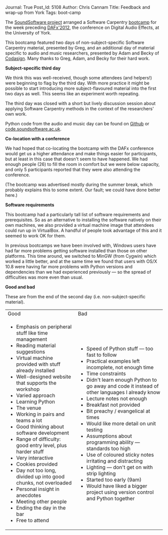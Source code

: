 Journal: True
Post_Id: 5108
Author: Chris Cannam
Title: Feedback and wrap-up from York
Tags: boot-camp

<p>The <a href="http://soundsoftware.ac.uk/">SoundSoftware project</a> arranged a Software Carpentry <a href="/bootcamps/2012-09-dafx.html">bootcamp</a> for the week preceding <a href="http://dafx12.york.ac.uk/">DAFx'2012</a>, the conference on Digital Audio Effects, at the University of York.</p>
<p>This bootcamp featured two days of non-subject-specific Software Carpentry material, presented by Greg, and an additional day of material specific to audio and music researchers, presented by Adam and Becky of <a href="http://codasign.com/">Codasign</a>. Many thanks to Greg, Adam, and Becky for their hard work.</p>
<p><strong>Subject-specific third day</strong></p>
<p>We think this was well-received, though some attendees (and helpers!) were beginning to flag by the third day. With more practice it might be possible to start introducing more subject-flavoured material into the first two days as well. This seems like an experiment worth repeating.</p>
<p>The third day was closed with a short but lively discussion session about applying Software Carpentry methods in the context of the researchers' own work.</p>
<p>Python code from the audio and music day can be found on <a href="https://github.com/Codasign/york-software-bootcamp-audio-day">Github</a> or <a href="https://code.soundsoftware.ac.uk/projects/audio-bootcamp-planning/repository">code.soundsoftware.ac.uk</a>.</p>
<p><strong>Co-location with a conference</strong></p>
<p>We had hoped that co-locating the bootcamp with the DAFx conference would get us a higher attendance and make things easier for participants, but at least in this case that doesn't seem to have happened. We had enough people (26) to fill the room in comfort but we were below capacity, and only 5 participants reported that they were also attending the conference.</p>
<p>(The bootcamp was advertised mostly during the summer break, which probably explains this to some extent. Our fault; we could have done better here.)</p>
<p><strong>Software requirements</strong></p>
<p>This bootcamp had a particularly tall list of software requirements and prerequisites. So as an alternative to installing the software natively on their own machines, we also provided a virtual machine image that attendees could run up in VirtualBox. A handful of people took advantage of this and it seemed to work OK for them.</p>
<p>In previous bootcamps we have been involved with, Windows users have had far more problems getting software installed than those on other platforms. This time around, we switched to MinGW (from Cygwin) which worked a little better, and at the same time we found that users with OS/X 10.8 were having far more problems with Python versions and dependencies than we had experienced previously &mdash; so the spread of difficulties was more even than usual.</p>
<p><strong>Good and bad</strong></p>
<p>These are from the end of the second day (i.e. non-subject-specific material).</p>
<table>
<tbody>
<tr>
<td>Good</td>
<td>Bad</td>
</tr>
<tr>
<td>
<ul>
<li>Emphasis on peripheral stuff like time management</li>
<li>Reading material suggestions</li>
<li>Virtual machine provided with stuff already installed</li>
<li>Well-designed website that supports the workshop</li>
<li>Varied approach</li>
<li>Learning Python</li>
<li>The venue</li>
<li>Working in pairs and teams a lot</li>
<li>Good thinking about software development</li>
<li>Range of difficulty: good entry level, plus harder stuff</li>
<li>Very interactive</li>
<li>Cookies provided</li>
<li>Day not too long, divided up into good chunks, not overloaded</li>
<li>Personal insight in anecdotes</li>
<li>Meeting other people</li>
<li>Ending the day in the bar</li>
<li>Free to attend</li>
</ul>
</td>
<td>
<ul>
<li>Speed of Python stuff &mdash; too fast to follow</li>
<li>Practical examples left incomplete, not enough time</li>
<li>Time constraints</li>
<li>Didn't learn enough Python to go away and code it instead of other languages I already know</li>
<li>Lecture notes not enough</li>
<li>Breakfast not provided</li>
<li>Bit preachy / evangelical at times</li>
<li>Would like more detail on unit testing</li>
<li>Assumptions about programming ability &mdash; standards too high</li>
<li>Use of coloured sticky notes irritating and distracting</li>
<li>Lighting &mdash; don't get on with strip lighting</li>
<li>Started too early (9am)</li>
<li>Would have liked a bigger project using version control and Python together</li>
</ul>
</td>
</tr>
</tbody>
</table>
